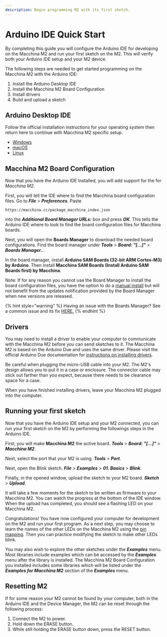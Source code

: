 ```yaml
---
description: Begin programming M2 with its first sketch.
---
```


# Arduino IDE Quick Start

By completing this guide you will configure the Arduino IDE for developing on the Macchina M2 and run your first sketch on the M2. This will verify both your Arduino IDE setup and your M2 device.

The following steps are needed to get started programming on the Macchina M2 with the Arduino IDE:

1. Install the Arduino Desktop IDE
2. Install the Macchina M2 Board Configuration
3. Install drivers
4. Build and upload a sketch

## Arduino Desktop IDE

Follow the official installation instructions for your operating system then return here to continue with Macchina M2 specific setup.

* [Windows](https://www.arduino.cc/en/Guide/Windows)
* [macOS](https://www.arduino.cc/en/Guide/MacOSX)
* [Linux](https://www.arduino.cc/en/Guide/Linux)

## Macchina M2 Board Configuration

Now that you have the Arduino IDE Installed, you will add support for the for _Macchina M2_.

First, you will tell the IDE where to find the Macchina board configuration files. Go to _**File**_ &gt; _**Preferences**_. Paste

```text
https://macchina.cc/package_macchina_index.json 
```

into the _**Additional Board Manager URLs:**_ box and press _**OK**_. This tells the Arduino IDE where to look to find the board configuration files for Macchina boards.

Next, you will open the **Boards Manager** to download the needed board configurations. Find the board manager under _**Tools**_ &gt; _**Board: "\[...\]"**_ &gt; _**Boards Manager..**_.

In the board manager, install **Arduino SAM Boards \(32-bit ARM Cortex-M3\) by Arduino**. Then install **Macchina SAM Boards \(Install Arduino SAM Boards first\) by Macchina**.

Note: If for any reason you cannot use the Board Manager to install the board configuration files, you have the option to do a [manual install](https://github.com/macchina/arduino-boards-sam/blob/master/CONTRIBUTING.md#local-install-recommended) but will not benefit from the updates notification provided by the Board Manager when new versions are released.

{% hint style="warning" %}
Having an issue with the Boards Manager? See a common issue and its fix [HERE.](../common-issues.md#arduino-ide-board-manager-issue)
{% endhint %}

## Drivers

You may need to install a driver to enable your computer to communicate with the Macchina M2 before you can send sketches to it. The Macchina M2 is based on the Arduino Due and uses the same driver. Please visit the official Arduino Due documentation for [instructions on installing drivers](https://www.arduino.cc/en/Guide/ArduinoDue#toc4).

Be careful when plugging the micro-USB cable into your M2. The M2's design allows you to put it in a case or enclosure. The connector cable may stick out farther than you expect, because there needs to be clearance space for a case.

When you have finished installing drivers, leave your Macchina M2 plugged into the computer.

## Running your first sketch

Now that you have the Arduino IDE setup and your M2 connected, you can run your first sketch on the M2 by performing the followings steps in the Arduino IDE.

First, you will make **Macchina M2** the active board. _**Tools**_ &gt; _**Board: "\[...\]"**_ &gt; _**Macchina M2**_.

Next, select the port that your M2 is using. _**Tools**_ &gt; _**Port**_.

Next, open the Blink sketch. _**File**_ &gt; _**Examples**_ &gt; _**01. Basics**_ &gt; _**Blink**_.

Finally, in the opened window, upload the sketch to your M2 board. _**Sketch**_ &gt; _**Upload**_.

It will take a few moments for the sketch to be written as firmware to your Macchina M2. You can watch the progress at the bottom of the IDE window. When the upload has completed, you should see a flashing LED on your Macchina M2.

Congratulations! You have now configured your computer for development on the M2 and run your first program. As a next step, you may choose to learn the names of the other LEDs on the Macchina M2 using the [pin mapping](detailed-reference/pin-mapping.md). Then you can practice modifying the sketch to make other LEDs blink.

You may also wish to explore the other sketches under the _**Examples**_ menu. Most libraries include examples which can be accessed by the _**Examples**_ menu after the library is installed. The Macchina M2 Board Configuration you installed includes some libraries which will be listed under the _**Examples for Macchina M2**_ section of the _**Examples**_ menu.

## Resetting M2

If for some reason your M2 cannot be found by your computer, both in the Arduino IDE and the Device Manager, the M2 can be reset through the following process:

1. Connect the M2 to power.
2. Hold down the ERASE button.
3. While still holding the ERASE button down, press the RESET button.

